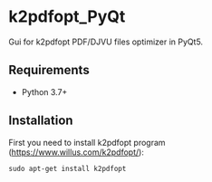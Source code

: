# k2pdfopt_PyQt
Gui for k2pdfopt PDF/DJVU files optimizer in PyQt5. 

## Requirements
* Python 3.7+

## Installation
First you need to install k2pdfopt program (https://www.willus.com/k2pdfopt/):
```shell
sudo apt-get install k2pdfopt
```

